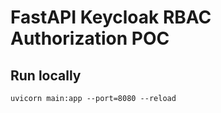 # FastAPI Keycloak RBAC Authorization POC

## Run locally
```shell
uvicorn main:app --port=8080 --reload
```
